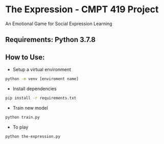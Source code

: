# The Expression - CMPT 419 Project
An Emotional Game for Social Expression Learning

## Requirements: Python 3.7.8

## How to Use:
- Setup a virtual environment
```bash
python -m venv [enviroment name]
```
- Install dependencies
```bash
pip install -r requirements.txt
```
- Train new model
```bash
python train.py
```
- To play
```bash
python the-expression.py
```


